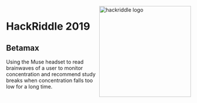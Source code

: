 <img align="right" width="250" height="250" title="hackriddle logo" src="https://github.com/MrPilotMan/hackriddle2019/blob/master/hackriddle.png" />

# HackRiddle 2019

## Betamax

Using the Muse headset to read brainwaves of a user to monitor concentration and recommend study breaks when concentration falls too low for a long time.
